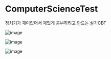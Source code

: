 # ComputerScienceTest
정처기가 재미없어서 재밌게 공부하려고 만드는 실기CBT

![image](https://github.com/EunJinPark98/ComputerScienceTest/assets/120006805/852f8d6d-f407-4105-addc-809867c8b6cc)

![image](https://github.com/EunJinPark98/ComputerScienceTest/assets/120006805/f31dd21b-d9b5-49bb-a2ea-e5c3d798f15a)

![image](https://github.com/EunJinPark98/ComputerScienceTest/assets/120006805/d24d9c1e-7429-44d0-8c2f-bb0b698e3523)

